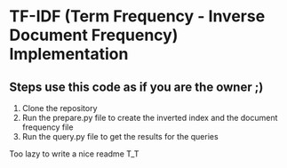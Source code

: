 # TF-IDF (Term Frequency - Inverse Document Frequency) Implementation

## Steps use this code as if you are the owner ;)
1. Clone the repository
2. Run the prepare.py file to create the inverted index and the document frequency file
3. Run the query.py file to get the results for the queries

Too lazy to write a nice readme T_T
